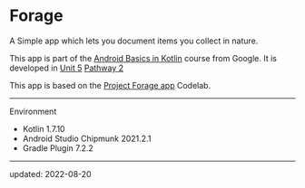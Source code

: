 # Forage

A Simple app which lets you document items you collect in nature.

This app is part of the [Android Basics in Kotlin] course from Google. It is developed in [Unit 5] [Pathway 2]

This app is based on the [Project Forage app] Codelab.

[Android Basics in Kotlin]: https://developer.android.com/courses/android-basics-kotlin/course
[Unit 5]: https://developer.android.com/courses/android-basics-kotlin/unit-5
[Pathway 2]: https://developer.android.com/courses/pathways/android-basics-kotlin-unit-5-pathway-2
[Project Forage app]: https://developer.android.com/codelabs/basic-android-kotlin-training-project-forage

----

Environment

- Kotlin 1.7.10
- Android Studio Chipmunk 2021.2.1
- Gradle Plugin 7.2.2

----

updated: 2022-08-20